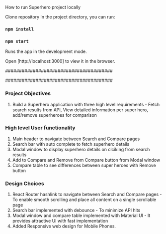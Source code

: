 How to run Superhero project locally

Clone repository
In the project directory, you can run:

### `npm install`

### `npm start`

Runs the app in the development mode.

Open [http://localhost:3000] to view it in the browser.

#######################################

#######################################

### Project Objectives

1. Build a Superhero application with three high level requirements - Fetch search results from API, View detailed information per super hero, add/remove superheroes for comparison

### High level User functionality

1. Main header to navigate between Search and Compare pages
2. Search bar with auto complete to fetch superhero details
3. Modal window to display superhero details on clciking from search results
4. Add to Compare and Remove from Compare button from Modal window
5. Compare table to see differences between super heroes with Remove button

### Design Choices

1. React Router hashlink to navigate between Search and Compare pages - To enable smooth scrolling and place all content on a single scrollable page
2. Search bar implemented with debounce - To minimize API hits
3. Modal window and compare table implemented with Material UI - It provides attractive UI with fast implementation
4. Added Responsive web design for Mobile Phones.
